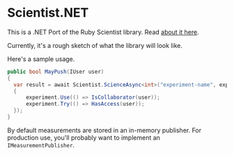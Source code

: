 # Scientist.NET

This is a .NET Port of the Ruby Scientist library. Read [about it here](http://githubengineering.com/scientist/).

Currently, it's a rough sketch of what the library will look like.

Here's a sample usage.


```csharp
public bool MayPush(IUser user)
{
  var result = await Scientist.ScienceAsync<int>("experiment-name", experiment =>
  {
      experiment.Use(() => IsCollaborator(user));
      experiment.Try(() => HasAccess(user));
  });
}

```

By default measurements are stored in an in-memory publisher. For production use, you'll
probably want to implement an `IMeasurementPublisher`.